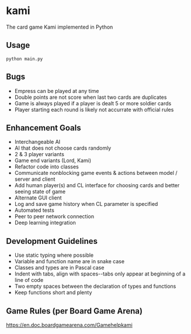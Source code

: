 # kami
The card game Kami implemented in Python

## Usage
`python main.py`

## Bugs
- Empress can be played at any time
- Double points are not score when last two cards are duplicates
- Game is always played if a player is dealt 5 or more soldier cards
- Player starting each round is likely not accurrate with official rules

## Enhancement Goals
- Interchangeable AI
- AI that does not choose cards randomly
- 2 & 3 player variants
- Game end variants (Lord, Kami)
- Refactor code into classes
- Communicate nonblocking game events & actions between model / server and client
- Add human player(s) and CL interface for choosing cards and better seeing state of game
- Alternate GUI client
- Log and save game history when CL parameter is specified
- Automated tests
- Peer to peer network connection
- Deep learning integration

## Development Guidelines
- Use static typing where possible
- Variable and function name are in snake case
- Classes and types are in Pascal case
- Indent with tabs, align with spaces--tabs only appear at beginning of a line of code
- Two empty spaces between the declaration of types and functions
- Keep functions short and plenty

## Game Rules (per Board Game Arena)
https://en.doc.boardgamearena.com/Gamehelpkami
